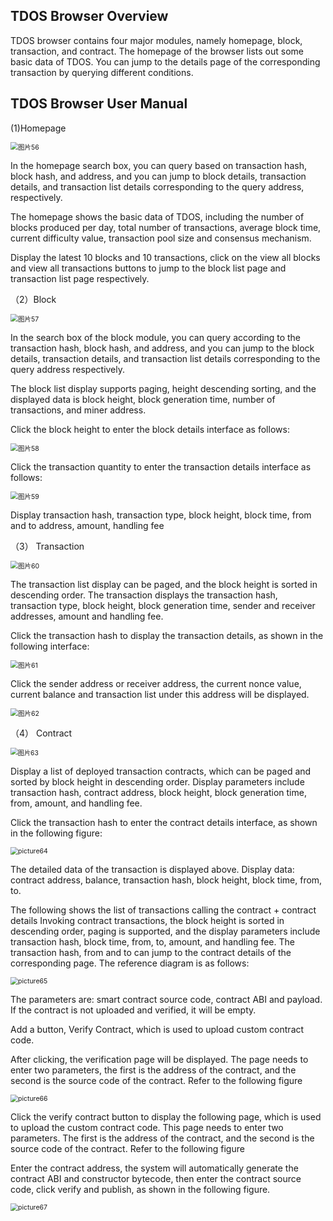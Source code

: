 ## TDOS Browser Overview

TDOS browser contains four major modules, namely homepage, block, transaction, and contract. The homepage of the browser lists out some basic data of TDOS. You can jump to the details page of the corresponding transaction by querying different conditions.

## TDOS Browser User Manual
(1)Homepage

<img src="../img/browser/picture56.png" alt="图片56" style="zoom:75%;" />

In the homepage search box, you can query based on transaction hash, block hash, and address, and you can jump to block details, transaction details, and transaction list details corresponding to the query address, respectively.

The homepage shows the basic data of TDOS, including the number of blocks produced per day, total number of transactions, average block time, current difficulty value, transaction pool size and consensus mechanism.

Display the latest 10 blocks and 10 transactions, click on the view all blocks and view all transactions buttons to jump to the block list page and transaction list page respectively.

（2）Block

<img src="../img/browser/picture57.png" alt="图片57" style="zoom:75%;" />

In the search box of the block module, you can query according to the transaction hash, block hash, and address, and you can jump to the block details, transaction details, and transaction list details corresponding to the query address respectively.

The block list display supports paging, height descending sorting, and the displayed data is block height, block generation time, number of transactions, and miner address.

Click the block height to enter the block details interface as follows:

<img src="../img/browser/picture58.png" alt="图片58" style="zoom:75%;" />

Click the transaction quantity to enter the transaction details interface as follows:

<img src="../img/browser/picture59.png" alt="图片59" style="zoom:75%;" />

Display transaction hash, transaction type, block height, block time, from and to address, amount, handling fee

（3） Transaction

<img src="../img/browser/picture60.png" alt="图片60" style="zoom:75%;" />

The transaction list display can be paged, and the block height is sorted in descending order. The transaction displays the transaction hash, transaction type, block height, block generation time, sender and receiver addresses, amount and handling fee.

Click the transaction hash to display the transaction details, as shown in the following interface:

<img src="../img/browser/picture61.png" alt="图片61" style="zoom:75%;" />

Click the sender address or receiver address, the current nonce value, current balance and transaction list under this address will be displayed.

<img src="../img/browser/picture62.png" alt="图片62" style="zoom:75%;" />

（4） Contract

<img src="../img/browser/picture63.png" alt="图片63" style="zoom:73%;" />

Display a list of deployed transaction contracts, which can be paged and sorted by block height in descending order. Display parameters include transaction hash, contract address, block height, block generation time, from, amount, and handling fee.

Click the transaction hash to enter the contract details interface, as shown in the following figure:

<img src="../img/browser/picture64.png" alt="picture64" style="zoom:75%;" />

The detailed data of the transaction is displayed above. Display data: contract address, balance, transaction hash, block height, block time, from, to.

The following shows the list of transactions calling the contract + contract details
Invoking contract transactions, the block height is sorted in descending order, paging is supported, and the display parameters include transaction hash, block time, from, to, amount, and handling fee. The transaction hash, from and to can jump to the contract details of the corresponding page. The reference diagram is as follows:



<img src="../img/browser/picture65.png" alt="picture65" style="zoom:75%;" />

The parameters are: smart contract source code, contract ABI and payload. If the contract is not uploaded and verified, it will be empty.

Add a button, Verify Contract, which is used to upload custom contract code.

After clicking, the verification page will be displayed. The page needs to enter two parameters, the first is the address of the contract, and the second is the source code of the contract. Refer to the following figure

<img src="../img/browser/picture66.png" alt="picture66" style="zoom:75%;" />

Click the verify contract button to display the following page, which is used to upload the custom contract code. This page needs to enter two parameters. The first is the address of the contract, and the second is the source code of the contract. Refer to the following figure

Enter the contract address, the system will automatically generate the contract ABI and constructor bytecode, then enter the contract source code, click verify and publish, as shown in the following figure.

<img src="../img/browser/picture67.png" alt="picture67" style="zoom:75%;" />